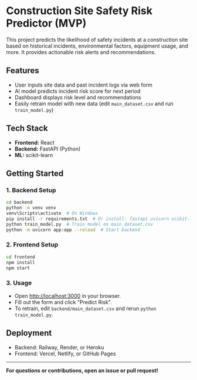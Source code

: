 # Construction Site Safety Risk Predictor (MVP)

This project predicts the likelihood of safety incidents at a construction site based on historical incidents, environmental factors, equipment usage, and more. It provides actionable risk alerts and recommendations.

## Features
- User inputs site data and past incident logs via web form
- AI model predicts incident risk score for next period
- Dashboard displays risk level and recommendations
- Easily retrain model with new data (edit `main_dataset.csv` and run `train_model.py`)

## Tech Stack
- **Frontend:** React
- **Backend:** FastAPI (Python)
- **ML:** scikit-learn

## Getting Started

### 1. Backend Setup
```bash
cd backend
python -m venv venv
venv\Scripts\activate  # On Windows
pip install -r requirements.txt  # Or install: fastapi uvicorn scikit-learn pandas joblib
python train_model.py  # Train model on main_dataset.csv
python -m uvicorn app:app --reload  # Start backend
```

### 2. Frontend Setup
```bash
cd frontend
npm install
npm start
```

### 3. Usage
- Open [http://localhost:3000](http://localhost:3000) in your browser.
- Fill out the form and click "Predict Risk".
- To retrain, edit `backend/main_dataset.csv` and rerun `python train_model.py`.

## Deployment
- Backend: Railway, Render, or Heroku
- Frontend: Vercel, Netlify, or GitHub Pages

---

**For questions or contributions, open an issue or pull request!** 